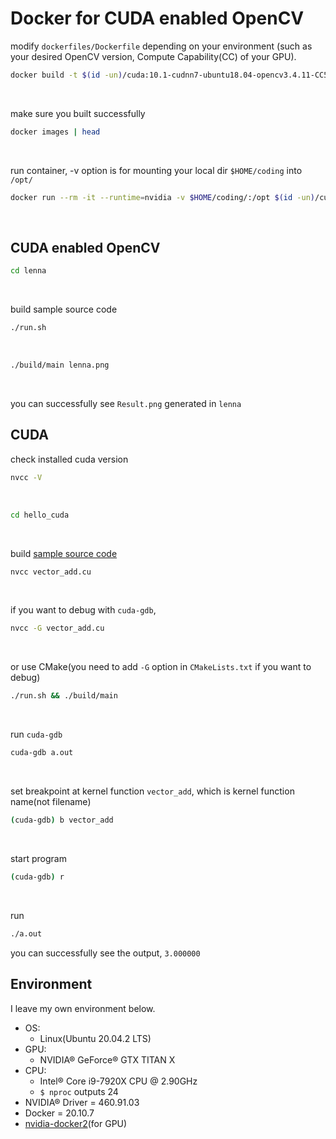 # Docker for CUDA enabled OpenCV


modify `dockerfiles/Dockerfile` depending on your environment
(such as your desired OpenCV version, Compute Capability(CC) of your GPU).
```bash
docker build -t $(id -un)/cuda:10.1-cudnn7-ubuntu18.04-opencv3.4.11-CC5.0 ./dockerfiles/
```
<br>

make sure you built successfully
```bash
docker images | head
```
<br>

run container, -v option is for mounting your local dir `$HOME/coding` into `/opt/`
```bash
docker run --rm -it --runtime=nvidia -v $HOME/coding/:/opt $(id -un)/cuda:10.1-cudnn7-ubuntu18.04-opencv3.4.11-CC5.0
```
<br>

## CUDA enabled OpenCV

```bash
cd lenna
```
<br>

build sample source code
```bash
./run.sh
```
<br>

```bash
./build/main lenna.png
```
<br>

you can successfully see `Result.png` generated in `lenna`
<br>

## CUDA
check installed cuda version
```bash
nvcc -V
```
<br>


```bash
cd hello_cuda
```
<br>

build [sample source code](https://cuda-tutorial.readthedocs.io/en/latest/tutorials/tutorial01/)
```bash
nvcc vector_add.cu
```
<br>

if you want to debug with `cuda-gdb`, 
```bash
nvcc -G vector_add.cu
```
<br>

or use CMake(you need to add `-G` option in `CMakeLists.txt` if you want to debug)
```bash
./run.sh && ./build/main
```
<br>

run `cuda-gdb` 
```bash
cuda-gdb a.out
```
<br>

set breakpoint at kernel function `vector_add`, which is kernel function name(not filename) 
```bash
(cuda-gdb) b vector_add
```
<br>

start program
```bash
(cuda-gdb) r
```
<br>


run
```bash
./a.out
```

you can successfully see the output, `3.000000`
<br>


## Environment
I leave my own environment below. 
* OS:
	* Linux(Ubuntu 20.04.2 LTS) 
* GPU:
	* NVIDIA® GeForce® GTX TITAN X
* CPU:
	* Intel® Core i9-7920X CPU @ 2.90GHz
	* `$ nproc` outputs 24	
* NVIDIA® Driver = 460.91.03
* Docker = 20.10.7
* [nvidia-docker2](https://github.com/NVIDIA/nvidia-docker)(for GPU)


